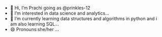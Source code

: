 - 👋 Hi, I’m Prachi going as @prinkles-12
- 👀 I’m interested in data science and analytics...
- 🌱 I’m currently learning data structures and algorithms in python and i am also learning SQL...
- 😄 Pronouns:she/her ...


<!---
Prinkles-12/Prinkles-12 is a ✨ special ✨ repository because its `README.md` (this file) appears on your GitHub profile.
You can click the Preview link to take a look at your changes.
--->
